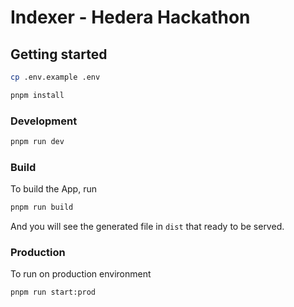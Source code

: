 # Indexer - Hedera Hackathon

## Getting started

```bash
cp .env.example .env

pnpm install
```


### Development
```bash
pnpm run dev
```

### Build

To build the App, run

```bash
pnpm run build
```

And you will see the generated file in `dist` that ready to be served.

### Production 
To run on production environment
```bash
pnpm run start:prod
```

